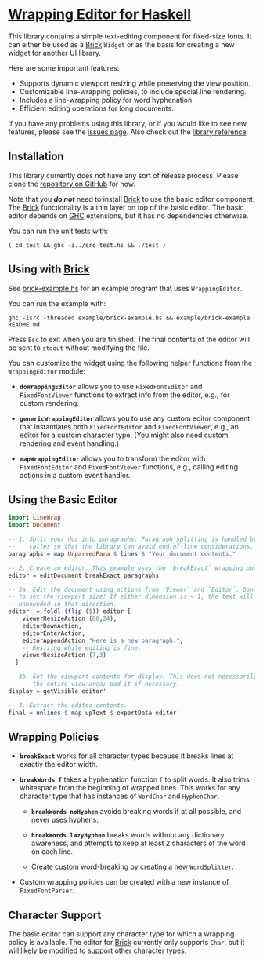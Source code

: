 # [Wrapping Editor for Haskell][home]

This library contains a simple text-editing component for fixed-size fonts. It
can either be used as a [Brick][brick] `Widget` or as the basis for creating a
new widget for another UI library.

Here are some important features:

- Supports dynamic viewport resizing while preserving the view position.
- Customizable line-wrapping policies, to include special line rendering.
- Includes a line-wrapping policy for word hyphenation.
- Efficient editing operations for long documents.

If you have any problems using this library, or if you would like to see new
features, please see the [issues page][issues]. Also check out the
[library reference][library-doc].

## Installation

This library currently does not have any sort of release process. Please clone
the [repository on GitHub][home] for now.

Note that you __*do not*__ need to install [Brick][brick] to use the basic
editor component. The [Brick][brick] functionality is a thin layer on top of the
basic editor. The basic editor depends on [GHC][ghc] extensions, but it has no
dependencies otherwise.

You can run the unit tests with:

```shell
( cd test && ghc -i../src test.hs && ./test )
```

## Using with [Brick][brick]

See [brick-example.hs][brick-example.hs] for an example program that uses
`WrappingEditor`.

You can run the example with:

```shell
ghc -isrc -threaded example/brick-example.hs && example/brick-example README.md
```

Press `Esc` to exit when you are finished. The final contents of the editor will
be sent to `stdout` without modifying the file.

You can customize the widget using the following helper functions from the
`WrappingEditor` module:

- **`doWrappingEditor`** allows you to use `FixedFontEditor` and
  `FixedFontViewer` functions to extract info from the editor, e.g., for custom
  rendering.

- **`genericWrappingEditor`** allows you to use any custom editor component that
  instantiates both `FixedFontEditor` and `FixedFontViewer`, e.g., an editor for
  a custom character type. (You might also need custom rendering and event
  handling.)

- **`mapWrappingEditor`** allows you to transform the editor with
  `FixedFontEditor` and `FixedFontViewer` functions, e.g., calling editing
  actions in a custom event handler.

## Using the Basic Editor

```haskell
import LineWrap
import Document

-- 1. Split your doc into paragraphs. Paragraph splitting is handled by the
--    caller so that the library can avoid end-of-line considerations.
paragraphs = map UnparsedPara $ lines $ "Your document contents."

-- 2. Create an editor. This example uses the `breakExact` wrapping policy.
editor = editDocument breakExact paragraphs

-- 3a. Edit the document using actions from `Viewer` and `Editor`. Don't forget
-- to set the viewport size! If either dimension is < 1, the text will be
-- unbounded in that direction.
editor' = foldl (flip ($)) editor [
    viewerResizeAction (80,24),
    editorDownAction,
    editorEnterAction,
    editorAppendAction "Here is a new paragraph.",
    -- Resizing while editing is fine.
    viewerResizeAction (7,3)
  ]

-- 3b. Get the viewport contents for display. This does not necessarily fill up
--     the entire view area; pad it if necessary.
display = getVisible editor'

-- 4. Extract the edited contents.
final = unlines $ map upText $ exportData editor'
```

## Wrapping Policies

- **`breakExact`** works for all character types because it breaks lines at
  exactly the editor width.

- **`breakWords f`** takes a hyphenation function `f` to split words. It also
  trims whitespace from the beginning of wrapped lines. This works for any
  character type that has instances of `WordChar` and `HyphenChar`.

  - **`breakWords noHyphen`** avoids breaking words if at all possible, and
    never uses hyphens.

  - **`breakWords lazyHyphen`** breaks words without any dictionary awareness,
    and attempts to keep at least 2 characters of the word on each line.

  - Create custom word-breaking by creating a new `WordSplitter`.

- Custom wrapping  policies can be created with a new instance of
`FixedFontParser`.

## Character Support

The basic editor can support any character type for which a wrapping policy is
available. The editor for [Brick][brick] currently only supports `Char`, but it
will likely be modified to support other character types.

[brick]: https://github.com/jtdaugherty/brick
[brick-example.hs]: https://github.com/ta0kira/wrapping-editor/blob/master/brick-example.hs
[ghc]: https://www.haskell.org/ghc/
[home]: https://github.com/ta0kira/wrapping-editor
[issues]: https://github.com/ta0kira/wrapping-editor/issues
[library-doc]: https://ta0kira.github.io/wrapping-editor/library
